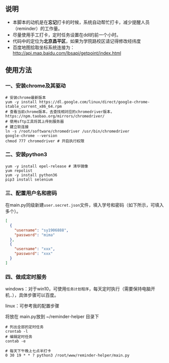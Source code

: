 ## 说明
- 本脚本的动机是在**忘记**打卡的时候，系统自动帮忙打卡，减少提醒人员（reminder）的工作量。
- 尽量使用手工打卡，定时任务设置在ddl的前一个小时。
- 代码中的定位为**北京昌平区**，如果为学院路校区请记得修改经纬度 
- 百度地图拾取坐标系统连接为： http://api.map.baidu.com/lbsapi/getpoint/index.html

## 使用方法

### 一、安装chrome及其驱动
```shell script
# 安装chrome最新版本
yum -y install https://dl.google.com/linux/direct/google-chrome-stable_current_x86_64.rpm
# 查看当前chrome版本，去查找相对应的chromedriver版本，https://npm.taobao.org/mirrors/chromedriver/
# 使用sftp工具将其上传到服务器
# 建立软连接
ln -s /root/software/chromedriver /usr/bin/chromedriver
google-chrome --version
chmod 777 chromedriver # 开启执行权限
```

### 二、安装python3
```shell script
yum -y install epel-release # 清华镜像
yum repolist
yum -y install python36
pip3 install selenium
```
### 三、配置用户名和密码
在main.py同级新建`user.secret.json`文件，填入学号和密码（如下所示，可填入多个）。
```json
[
  {
    "username": "sy1906888",
    "password": "mima"
  },
  {
    "username": "xxx",
    "password": "xxx"
  }
]
```

### 四、做成定时服务
windows：对于win10，可使用`任务计划程序`，每天定时执行（需要保持电脑开机..），具体步骤可以百度。

linux：可参考我的配置步骤

将放在 main.py放到 ~/reminder-helper 目录下
```shell script
# 列出全部的定时任务
crontab -l 
# 编辑定时任务
contab -e 
```

```shell script
# 每天下午晚上七点半打卡
0 30 19 * * ? python3 /root/www/reminder-helper/main.py
```